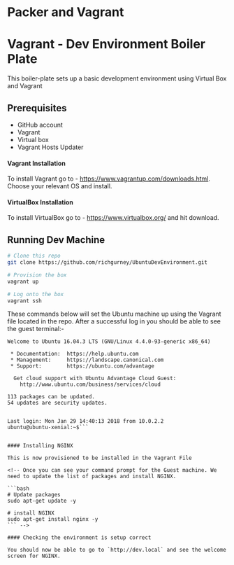 # Packer and Vagrant

# Vagrant - Dev Environment Boiler Plate

This boiler-plate sets up a basic development environment using Virtual Box and Vagrant

## Prerequisites

* GitHub account
* Vagrant
* Virtual box
* Vagrant Hosts Updater

#### Vagrant Installation

To install Vagrant go to - https://www.vagrantup.com/downloads.html. Choose your relevant OS and install.

<!-- Once you have done this we are also going to install a vagrant package which will allow us update the Hosts list via a vagrant file. Run the following command to install `vagrant-hostsupdater`:-

```bash
vagrant plugin install vagrant-hostsupdater
``` -->

#### VirtualBox Installation

To install VirtualBox go to - https://www.virtualbox.org/ and hit download.

## Running Dev Machine

```bash
# Clone this repo
git clone https://github.com/richgurney/UbuntuDevEnvironment.git

# Provision the box
vagrant up

# Log onto the box
vagrant ssh
```
These commands below will set the Ubuntu machine up using the Vagrant file located in the repo. After a successful log in you should be able to see the guest terminal:-

```
Welcome to Ubuntu 16.04.3 LTS (GNU/Linux 4.4.0-93-generic x86_64)

 * Documentation:  https://help.ubuntu.com
 * Management:     https://landscape.canonical.com
 * Support:        https://ubuntu.com/advantage

  Get cloud support with Ubuntu Advantage Cloud Guest:
    http://www.ubuntu.com/business/services/cloud

113 packages can be updated.
54 updates are security updates.


Last login: Mon Jan 29 14:40:13 2018 from 10.0.2.2
ubuntu@ubuntu-xenial:~$```


#### Installing NGINX

This is now provisioned to be installed in the Vagrant File

<!-- Once you can see your command prompt for the Guest machine. We need to update the list of packages and install NGINX.

```bash
# Update packages
sudo apt-get update -y

# install NGINX
sudo apt-get install nginx -y
``` -->

#### Checking the environment is setup correct

You should now be able to go to `http://dev.local` and see the welcome screen for NGINX.
